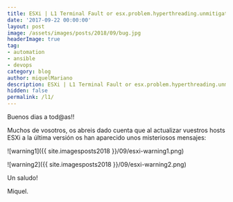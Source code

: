 ```yaml
---
title: ESXi | L1 Terminal Fault or esx.problem.hyperthreading.unmitigated
date: '2017-09-22 00:00:00'
layout: post
image: /assets/images/posts/2018/09/bug.jpg
headerImage: true
tag:
- automation
- ansible
- devops
category: blog
author: miquelMariano
description: ESXi | L1 Terminal Fault or esx.problem.hyperthreading.unmitigated
hidden: false
permalink: /l1/
---
```


Buenos dias a tod@as!!

Muchos de vosotros, os abreis dado cuenta que al actualizar vuestros hosts ESXi a la última versión os han aparecido unos misteriosos mensajes:

![warning1]({{ site.imagesposts2018 }}/09/esxi-warning1.png)

![warning2]({{ site.imagesposts2018 }}/09/esxi-warning2.png)


Un saludo!

Miquel.


